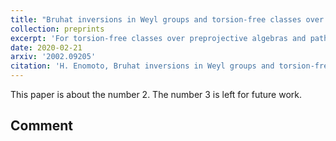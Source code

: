 ```yaml
---
title: "Bruhat inversions in Weyl groups and torsion-free classes over preprojective algebras"
collection: preprints
excerpt: 'For torsion-free classes over preprojective algebras and path algebras of Dynkin type, I classify simple objects using the root system.'
date: 2020-02-21
arxiv: '2002.09205'
citation: 'H. Enomoto, Bruhat inversions in Weyl groups and torsion-free classes over preprojective algebras, arXiv:2002.09205.'
---
```

This paper is about the number 2. The number 3 is left for future work.

## Comment
